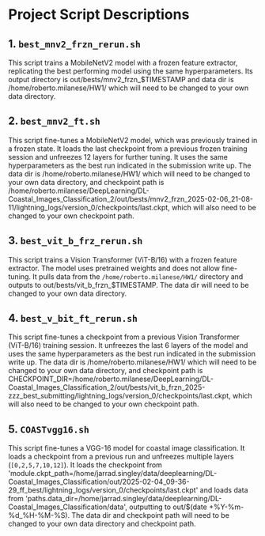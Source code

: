 # Project Script Descriptions

## 1. `best_mnv2_frzn_rerun.sh`
This script trains a MobileNetV2 model with a frozen feature extractor, replicating the best performing model using the same hyperparameters. Its output directory is out/bests/mnv2_frzn_$TIMESTAMP and data dir is /home/roberto.milanese/HW1/ which will need to be changed to your own data directory. 

## 2. `best_mnv2_ft.sh`
This script fine-tunes a MobileNetV2 model, which was previously trained in a frozen state. It loads the last checkpoint from a previous frozen training session and unfreezes 12 layers for further tuning. It uses the same hyperparameters as the best run indicated in the submission write up. The data dir is /home/roberto.milanese/HW1/ which will need to be changed to your own data directory, and checkpoint path is /home/roberto.milanese/DeepLearning/DL-Coastal_Images_Classification_2/out/bests/mnv2_frzn_2025-02-06_21-08-11/lightning_logs/version_0/checkpoints/last.ckpt, which will also need to be changed to your own checkpoint path.

## 3. `best_vit_b_frz_rerun.sh`
This script trains a Vision Transformer (ViT-B/16) with a frozen feature extractor. The model uses pretrained weights and does not allow fine-tuning. It pulls data from the `/home/roberto.milanese/HW1/` directory and outputs to out/bests/vit_b_frzn_$TIMESTAMP. The data dir will need to be changed to your own data directory.

## 4. `best_v_bit_ft_rerun.sh`
This script fine-tunes a checkpoint from a previous Vision Transformer (ViT-B/16) training session. It unfreezes the last 6 layers of the model and uses the same hyperparameters as the best run indicated in the submission write up. The data dir is /home/roberto.milanese/HW1/ which will need to be changed to your own data directory, and checkpoint path is CHECKPOINT_DIR=/home/roberto.milanese/DeepLearning/DL-Coastal_Images_Classification_2/out/bests/vit_b_frzn_2025-zzz_best_submitting/lightning_logs/version_0/checkpoints/last.ckpt, which will also need to be changed to your own checkpoint path.

## 5. `COASTvgg16.sh`
This script fine-tunes a VGG-16 model for coastal image classification. It loads a checkpoint from a previous run and unfreezes multiple layers (`[0,2,5,7,10,12]`). It loads the checkpoint from 'module.ckpt_path=/home/jarrad.singley/data/deeplearning/DL-Coastal_Images_Classification/out/2025-02-04_09-36-29_ff_best/lightning_logs/version_0/checkpoints/last.ckpt' and loads data from 'paths.data_dir=/home/jarrad.singley/data/deeplearning/DL-Coastal_Images_Classification/data', outputting to out/$(date +%Y-%m-%d_%H-%M-%S). The data dir and checkpoint path will need to be changed to your own data directory and checkpoint path.
